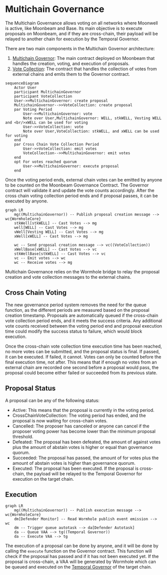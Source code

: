 # Multichain Governance

The Multichain Governance allows voting on all networks where Moonwell is active, like Moonbeam and Base. Its main
objective is to execute proposals on Moonbeam, and if they are cross-chain, their payload will be relayed to another
chain for execution by the Temporal Governor.

There are two main components in the Multichain Governor architecture:

1. [Multichain Governor](./contracts/MULTICHAINGOVERNOR.md): The main contract deployed on Moonbeam that handles the
   creation, voting, and execution of proposals.
2. [Vote Collection](./contracts/VOTECOLLECTION.md): The contract that handles the collection of votes from external
   chains and emits them to the Governor contract.

```mermaid
sequenceDiagram
    Actor User
    participant MultichainGovernor
    participant VoteCollection
    User->>MultichainGovernor: create proposal
    MultichainGovernor-->>VoteCollection: create proposal
    par Voting Period
        User->>MultichainGovernor: vote
        Note over User,MultichainGovernor: WELL, stkWELL, Vesting WELL and <br/>xWELL can be used for voting
        User->>VoteCollection: vote
        Note over User,VoteCollection: stkWELL, and xWELL can be used for voting
    end
    par Cross Chain Vote Collection Period
        User->>VoteCollection: emit votes
        VoteCollection-->>MultichainGovernor: emit votes
    end
    opt For votes reached quorum
        User->>MultichainGovernor: execute proposal
    end
```

Once the voting period ends, external chain votes can be emitted by anyone to be counted on the Moonbeam Governance
Contract. The Governor contract will validate it and update the vote counts accordingly. After the cross chain voting
collection period ends and if proposal passes, it can be executed by anyone.

```mermaid
graph LR
    mg((MultichainGovernor)) -- Publish proposal creation message --> wc{WormholeCore}
    stkWell[stkWELL] -- Cast Votes --> mg
    well[WELL] -- Cast Votes --> mg
    vWell[Vesting WELL] -- Cast Votes --> mg
    xWell[xWELL] -- Cast Votes --> mg

    wc -- Send proposal creation message --> vc((VoteCollection))
    xWellBase[xWELL] -- Cast Votes --> vc
    stkWellBase[stkWELL] -- Cast Votes --> vc
    vc -- Emit votes --> wc
    wc -- Receive votes --> mg
```

Multichain Governance relies on the Wormhole bridge to relay the proposal creation and vote collection messages to the
external chains.

## Cross Chain Voting

The new governance period system removes the need for the queue function, as the different periods are measured based on
the proposal creation timestamp. Proposals are automatically queued if the cross-chain vote collection period ends, and
it meets the success criteria. Any additional vote counts received between the voting period end and proposal execution
time could modify the success status to failure, which would block execution.

Once the cross-chain vote collection time execution time has been reached, no more votes can be submitted, and the
proposal status is final. If passed, it can be executed. If failed, it cannot. Votes can only be counted before the
final execution time, not after. This means that if enough no votes from an external chain are recorded one second
before a proposal would pass, the proposal could become either failed or succeeded from its previous state.

## Proposal Status

A proposal can be any of the following status:

-   Active: This means that the proposal is currently in the voting period.
-   CrossChainVoteCollection: The voting period has ended, and the proposal is now waiting for cross-chain votes.
-   Cancelled: The proposer has canceled or anyone can cancel if the proposer voting power has become lower than the
    minimum proposal threshold.
-   Defeated: The proposal has been defeated, the amount of against votes plus the amount of abstain votes is higher or
    equal than governance quorum.
-   Succeeded: The proposal has passed, the amount of for votes plus the amount of abstain votes is higher than
    governance quorum.
-   Executed: The proposal has been executed. If the proposal is cross-chain, the payload will be relayed to the
    Temporal Governor for execution on the target chain.

## Execution

```mermaid
graph LR
    mg((MultichainGovernor)) -- Publish execution message --> wc{WormholeCore}
    dm[Defender Monitor] -- Read Wormhole publish event emission --> wc
    dm -- Trigger queue autotask --> da[Defender Autotask]
    da -- Queue VAA --> tg((Temporal Governor))
    da -- Execute VAA --> tg
```

The execution of a proposal can be done by anyone, and it will be done by calling the `execute` function on the Governor
contract. This function will check if the proposal has passed and if it has not been executed yet. If the proposal is
cross-chain, a VAA will be generated by Wormhole which can be queued and executed on the
[Temporal Governor](./contracts/TEMPORALGOVERNOR.md) of the target chain.
